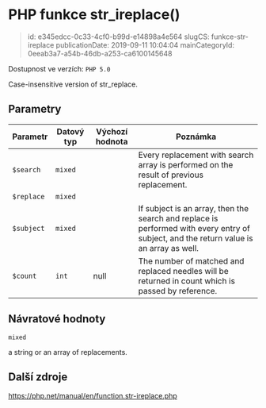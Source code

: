 PHP funkce str_ireplace()
================================

> id: e345edcc-0c33-4cf0-b99d-e14898a4e564
> slugCS: funkce-str-ireplace
> publicationDate: 2019-09-11 10:04:04
> mainCategoryId: 0eeab3a7-a54b-46db-a253-ca6100145648

Dostupnost ve verzích: `PHP 5.0`

Case-insensitive version of <function>str_replace</function>.


Parametry
--------------

| Parametr | Datový typ | Výchozí hodnota | Poznámka |
|-----|-----|-----|-----|
| `$search` | `mixed` |  | Every replacement with search array is performed on the result of previous replacement. |
| `$replace` | `mixed` |  |  |
| `$subject` | `mixed` |  | If subject is an array, then the search and replace is performed with every entry of subject, and the return value is an array as well. |
| `$count` | `int` | null | The number of matched and replaced needles will be returned in count which is passed by reference. |


Návratové hodnoty
----------------

`mixed`

a string or an array of replacements.

Další zdroje
------------

https://php.net/manual/en/function.str-ireplace.php
